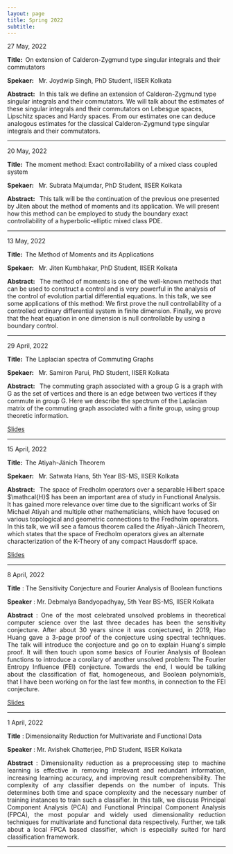 ```yaml
---
layout: page
title: Spring 2022 
subtitle: 
---
```


<style>
    @media only screen and (min-width: 865px) {
        .row {
            margin-right: -100px;
            margin-left: -100px;
        }
    }
</style>


<div id="CalderonZygmund">
    <p>27 May, 2022</p>
    <p><strong>Title: &nbsp;</strong>On extension of Calderon-Zygmund type singular integrals and their commutators</p>
    <p>
        <strong>Spekaer: &nbsp;</strong> Mr. Joydwip Singh, PhD Student, IISER Kolkata
    </p>
    <p class="text-justify">
        <strong>Abstract: &nbsp;</strong> In this talk we define an extension of Calderon-Zygmund type singular integrals and their commutators. We will talk about the estimates of these singular integrals and their commutators on Lebesgue spaces, Lipschitz spaces and Hardy spaces. From our estimates one can deduce analogous estimates for the classical Calderon-Zygmund type singular integrals and their commutators.
    </p>
</div>

---

<div id="Exactcontrol">
    <p>20 May, 2022</p>
    <p><strong>Title: &nbsp;</strong>The moment method: Exact controllability of a mixed class coupled system</p>
    <p>
        <strong>Spekaer: &nbsp;</strong> Mr. Subrata Majumdar, PhD Student, IISER Kolkata
    </p>
    <p class="text-justify">
        <strong>Abstract: &nbsp;</strong> This talk will be the continuation of the previous one presented by Jiten about the method of moments and its application. We will present how this method can be employed to study the boundary exact controllability of a hyperbolic-elliptic mixed class PDE.
    </p>
</div>

---

<div id="Methodofmoments">
    <p>13 May, 2022</p>
    <p><strong>Title: &nbsp;</strong>The Method of Moments and its Applications</p>
    <p>
        <strong>Spekaer: &nbsp;</strong> Mr. Jiten Kumbhakar, PhD Student, IISER Kolkata
    </p>
    <p class="text-justify">
        <strong>Abstract: &nbsp;</strong> The method of moments is one of the well-known methods that can be used to construct a control and is very powerful in the analysis of the control of evolution partial differential equations. In this talk, we see some applications of this method: We first prove the null controllability of a controlled ordinary differential system in finite dimension. Finally, we prove that the heat equation in one dimension is null controllable by using a boundary control.
    </p>
</div>

---

<div id="Laplacianspectra">
    <p>29 April, 2022</p>
    <p><strong>Title: &nbsp;</strong>The Laplacian spectra of Commuting Graphs</p>
    <p>
        <strong>Spekaer: &nbsp;</strong> Mr. Samiron Parui, PhD Student, IISER Kolkata
    </p>
    <p class="text-justify">
        <strong>Abstract: &nbsp;</strong> The commuting graph associated with a group G is a graph with G as the set of vertices and there is an edge between two vertices if they commute in group G.
        Here we describe the spectrum of the Laplacian matrix of the commuting graph associated with a finite group, using group theoretic information.
    </p>
</div>

 <p>
    <a href="/assets/slides/GSS_Talk_Samiron.pdf" target = "_blank">Slides</a>
    </p>

---

<div id="AtyiahJanichTheorem">
    <p>15 April, 2022</p>
    <p><strong>Title: &nbsp;</strong>The Atiyah-Jänich Theorem</p>
    <p>
        <strong>Spekaer: &nbsp;</strong> Mr. Satwata Hans, 5th Year BS-MS, IISER Kolkata
    </p>
    <p class="text-justify">
        <strong>Abstract: &nbsp;</strong> The space of Fredholm operators over a separable Hilbert space $\mathcal{H}$ has been an important area of study in Functional Analysis. It has gained more relevance over time due to the significant works of Sir Michael Atiyah and multiple other mathematicians, which have focused on various topological and geometric connections to the Fredholm operators. In this talk, we will see a famous theorem called the Atiyah-Jänich Theorem, which states that the space of Fredholm operators gives an alternate characterization of the K-Theory of any compact Hausdorff space.
    </p>
</div>

 <p>
    <a href="/assets/slides/GSS_Talk_satwata.pdf" target = "_blank">Slides</a>
    </p>

---

8 April, 2022

**Title** : The Sensitivity Conjecture and Fourier Analysis of Boolean functions

**Speaker** : Mr. Debmalya Bandyopadhyay, 5th Year BS-MS, IISER Kolkata

<p style="text-align:justify">
    <strong>Abstract</strong> : One of the most celebrated unsolved problems in theoretical computer science over the last three decades has been the sensitivity conjecture. After about 30 years since it was conjectured, in 2019, Hao Huang gave a 3-page proof of the conjecture using spectral techniques. The talk will introduce the conjecture and go on to explain Huang's simple proof. It will then touch upon some basics of Fourier Analysis of Boolean functions to introduce a corollary of another unsolved problem: The Fourier Entropy Influence (FEI) conjecture. Towards the end, I would be talking about the classification of flat, homogeneous, and Boolean polynomials, that I have been working on for the last few months, in connection to the FEI conjecture. 
</p>

<p>
    <a href="/assets/slides/GSS_Talk_Debmalya.pdf" target = "_blank">Slides</a>
</p>


---

1 April, 2022

**Title** : Dimensionality Reduction for Multivariate and Functional Data

**Speaker** : Mr. Avishek Chatterjee, PhD Student, IISER Kolkata

<p style="text-align:justify">
    <strong>Abstract</strong> : Dimensionality reduction as a preprocessing step to machine learning is effective in removing irrelevant and redundant information, increasing learning accuracy, and improving result comprehensibility. The complexity of any classifier depends on the number of inputs. This determines both time and space complexity and the necessary number of training instances to train such a classifier. In this talk, we discuss Principal Component Analysis (PCA) and Functional Principal Component Analysis (FPCA), the most popular and widely used dimensionality reduction techniques for multivariate and functional data respectively. Further, we talk about a local FPCA based classifier, which is especially suited for hard classification framework. 
</p>

<!-- <p>
    <a href="" target = "_blank">Slides</a>
</p> -->

---


